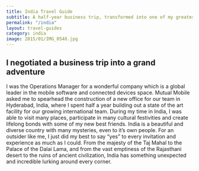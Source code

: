 ```yaml
---
title: India Travel Guide
subtitle: A half-year business trip, transformed into one of my greatest adventures.
permalink: "/india"
layout: travel-guides
category: india
image: 2015/01/IMG_0548.jpg
---
```


## I negotiated a business trip into a grand adventure
I was the Operations Manager for a wonderful company which is a global leader in the mobile software and connected devices space. Mutual Mobile asked me to spearhead the construction of a new office for our team in Hyderabad, India, where I spent half a year building out a state of the art facility for our growing international team. During my time in India, I was able to visit many places, participate in many cultural festivities and create lifelong bonds with some of my new best friends. India is a beautiful and diverse country with many mysteries, even to it’s own people. For an outsider like me, I just did my best to say “yes” to every invitation and experience as much as I could. From the majesty of the Taj Mahal to the Palace of the Dalai Lama, and from the vast emptiness of the Rajasthani desert to the ruins of ancient civilization, India has something unexpected and incredible lurking around every corner.

